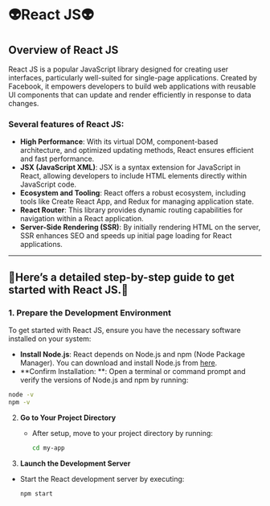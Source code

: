 # 👽React JS👽

## Overview of React JS

React JS is a popular JavaScript library designed for creating user interfaces, particularly well-suited for single-page applications. Created by Facebook, it empowers developers to build web applications with reusable UI components that can update and render efficiently in response to data changes.

### Several features of React JS:
- **High Performance**: With its virtual DOM, component-based architecture, and optimized updating methods, React ensures efficient and fast performance.
- **JSX (JavaScript XML)**: JSX is a syntax extension for JavaScript in React, allowing developers to include HTML elements directly within JavaScript code.
- **Ecosystem and Tooling**: React offers a robust ecosystem, including tools like Create React App, and Redux for managing application state.
- **React Router**: This library provides dynamic routing capabilities for navigation within a React application.
- **Server-Side Rendering (SSR)**: By initially rendering HTML on the server, SSR enhances SEO and speeds up initial page loading for React applications.
---

##  💜Here’s a detailed step-by-step guide to get started with React JS.💜

### 1. **Prepare the Development Environment**

To get started with React JS, ensure you have the necessary software installed on your system:
- **Install Node.js**: React depends on Node.js and npm (Node Package Manager). You can download and install Node.js from [here](https://nodejs.org/en).
- **Confirm Installation: **: Open a terminal or command prompt and verify the versions of Node.js and npm by running:
```bash
node -v
npm -v
```


2. **Go to Your Project Directory**
   - After setup, move to your project directory by running:
     ```bash
     cd my-app
     ```


3. **Launch the Development Server**
- Start the React development server by executing:
   ```bash
   npm start
   ```